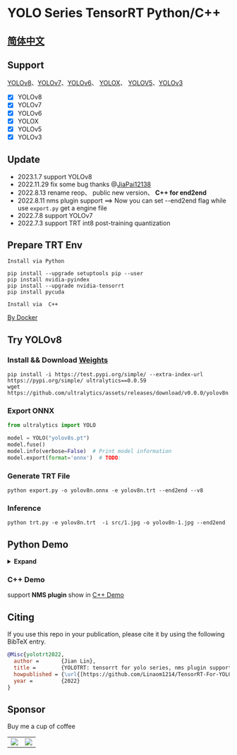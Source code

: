 # YOLO Series TensorRT Python/C++ 
## [简体中文](README_CN.md)

## Support
[YOLOv8](https://v8docs.ultralytics.com/)、[YOLOv7](https://github.com/WongKinYiu/yolov7)、[YOLOv6](https://github.com/meituan/YOLOv6)、 [YOLOX](https://github.com/Megvii-BaseDetection/YOLOX)、 [YOLOV5](https://github.com/ultralytics/yolov5)、[YOLOv3](https://github.com/ultralytics/yolov3)

- [x] YOLOv8
- [x] YOLOv7
- [x] YOLOv6
- [x] YOLOX
- [x] YOLOv5
- [x] YOLOv3 

## Update 
- 2023.1.7 support YOLOv8
- 2022.11.29 fix some bug thanks @[JiaPai12138](https://github.com/JiaPai12138)
- 2022.8.13 rename reop、 public new version、 **C++ for end2end**
- 2022.8.11 nms plugin support ==> Now you can set --end2end flag while use `export.py` get a engine file  
- 2022.7.8 support YOLOv7 
- 2022.7.3 support TRT int8  post-training quantization 

##  Prepare TRT Env 
`Install via Python`
```
pip install --upgrade setuptools pip --user
pip install nvidia-pyindex
pip install --upgrade nvidia-tensorrt
pip install pycuda
```
`Install via  C++`

[By Docker](https://github.com/NVIDIA/TensorRT/blob/main/docker/ubuntu-20.04.Dockerfile)

## Try YOLOv8
### Install && Download [Weights](https://github.com/ultralytics/assets/)
```shell
pip install -i https://test.pypi.org/simple/ --extra-index-url https://pypi.org/simple/ ultralytics==0.0.59
wget https://github.com/ultralytics/assets/releases/download/v0.0.0/yolov8n.pt 
```
### Export ONNX
```Python
from ultralytics import YOLO

model = YOLO("yolov8s.pt")
model.fuse()  
model.info(verbose=False)  # Print model information
model.export(format='onnx')  # TODO: 
```
### Generate TRT File 
```shell
python export.py -o yolov8n.onnx -e yolov8n.trt --end2end --v8
```
### Inference 
```shell
python trt.py -e yolov8n.trt  -i src/1.jpg -o yolov8n-1.jpg --end2end 
```

## Python Demo
<details><summary> <b>Expand</b> </summary>

1. [YOLOv5](##YOLOv5)
2. [YOLOx](##YOLOX)
3. [YOLOv6](##YOLOV6)
4. [YOLOv7](##YOLOv7)


## YOLOv5


```python
!git clone https://github.com/ultralytics/yolov5.git
```

```python
!wget https://github.com/ultralytics/yolov5/releases/download/v6.1/yolov5n.pt
```


```python
!python yolov5/export.py --weights yolov5n.pt --include onnx --simplify --inplace 
```

### include  NMS Plugin


```python
!python export.py -o yolov5n.onnx -e yolov5n.trt --end2end
```


```python
!python trt.py -e yolov5n.trt  -i src/1.jpg -o yolov5n-1.jpg --end2end 
```

###  exclude NMS Plugin


```python
!python export.py -o yolov5n.onnx -e yolov5n.trt 
```


```python
!python trt.py -e yolov5n.trt  -i src/1.jpg -o yolov5n-1.jpg 
```

## YOLOX 


```python
!git clone https://github.com/Megvii-BaseDetection/YOLOX.git
```


```python
!wget https://github.com/Megvii-BaseDetection/YOLOX/releases/download/0.1.1rc0/yolox_s.pth
```


```python
!cd YOLOX && pip3 install -v -e . --user
```


```python
!cd YOLOX && python tools/export_onnx.py --output-name ../yolox_s.onnx -n yolox-s -c ../yolox_s.pth --decode_in_inference
```

### include  NMS Plugin


```python
!python export.py -o yolox_s.onnx -e yolox_s.trt --end2end
```


```python
!python trt.py -e yolox_s.trt  -i src/1.jpg -o yolox-1.jpg --end2end 
```

###  exclude NMS Plugin


```python
!python export.py -o yolox_s.onnx -e yolox_s.trt 
```


```python
!python trt.py -e yolox_s.trt  -i src/1.jpg -o yolox-1.jpg 
```

## YOLOv6 


```python
!wget https://github.com/meituan/YOLOv6/releases/download/0.1.0/yolov6s.onnx
```

### include  NMS Plugin


```python
!python export.py -o yolov6s.onnx -e yolov6s.trt --end2end
```


```python
!python trt.py -e yolov6s.trt  -i src/1.jpg -o yolov6s-1.jpg --end2end
```

###  exclude NMS Plugin


```python
!python export.py -o yolov6s.onnx -e yolov6s.trt 
```


```python
!python trt.py -e yolov6s.trt  -i src/1.jpg -o yolov6s-1.jpg 
```

## YOLOv7


```python
!git clone https://github.com/WongKinYiu/yolov7.git
```


```python
!wget https://github.com/WongKinYiu/yolov7/releases/download/v0.1/yolov7-tiny.pt
```


```python
!pip install -r yolov7/requirements.txt
```


```python
!python yolov7/export.py --weights yolov7-tiny.pt --grid  --simplify
```

### include  NMS Plugin


```python
!python export.py -o yolov7-tiny.onnx -e yolov7-tiny.trt --end2end
```


```python
!python trt.py -e yolov7-tiny.trt  -i src/1.jpg -o yolov7-tiny-1.jpg --end2end
```

###  exclude NMS Plugin


```python
!python export.py -o yolov7-tiny.onnx -e yolov7-tiny-norm.trt
```


```python
!python trt.py -e yolov7-tiny-norm.trt  -i src/1.jpg -o yolov7-tiny-norm-1.jpg
```
</details>

### C++ Demo

support **NMS plugin**
show in [C++ Demo](cpp/README.MD)


## Citing 

If you use this repo in your publication, please cite it by using the following BibTeX entry.

```bibtex
@Misc{yolotrt2022,
  author =       {Jian Lin},
  title =        {YOLOTRT: tensorrt for yolo series, nms plugin support},
  howpublished = {\url{[https://github.com/Linaom1214/TensorRT-For-YOLO-Series]}},
  year =         {2022}
}
```

## Sponsor

Buy me a cup of coffee


<table><tr>
<td><img src=src/alipay.jpg border=0></td>
<td><img src=src/wechatpay.jpg border=0></td>
</tr></table>

